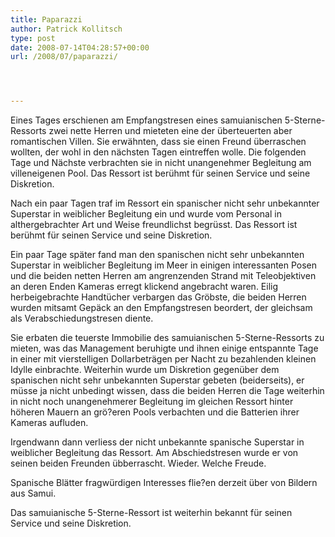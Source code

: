 ```yaml
---
title: Paparazzi
author: Patrick Kollitsch
type: post
date: 2008-07-14T04:28:57+00:00
url: /2008/07/paparazzi/




---
```

Eines Tages erschienen am Empfangstresen eines samuianischen 5-Sterne-Ressorts zwei nette Herren und mieteten eine der überteuerten aber romantischen Villen. Sie erwähnten, dass sie einen Freund überraschen wollten, der wohl in den nächsten Tagen eintreffen wolle. Die folgenden Tage und Nächste verbrachten sie in nicht unangenehmer Begleitung am villeneigenen Pool. Das Ressort ist berühmt für seinen Service und seine Diskretion.

Nach ein paar Tagen traf im Ressort ein spanischer nicht sehr unbekannter Superstar in weiblicher Begleitung ein und wurde vom Personal in althergebrachter Art und Weise freundlichst begrüsst. Das Ressort ist berühmt für seinen Service und seine Diskretion. 

Ein paar Tage später fand man den spanischen nicht sehr unbekannten Superstar in weiblicher Begleitung im Meer in einigen interessanten Posen und die beiden netten Herren am angrenzenden Strand mit Teleobjektiven an deren Enden Kameras erregt klickend angebracht waren. Eilig herbeigebrachte Handtücher verbargen das Gröbste, die beiden Herren wurden mitsamt Gepäck an den Empfangstresen beordert, der gleichsam als Verabschiedungstresen diente. 

Sie erbaten die teuerste Immobilie des samuianischen 5-Sterne-Ressorts zu mieten, was das Management beruhigte und ihnen einige entspannte Tage in einer mit vierstelligen Dollarbeträgen per Nacht zu bezahlenden kleinen Idylle einbrachte. Weiterhin wurde um Diskretion gegenüber dem spanischen nicht sehr unbekannten Superstar gebeten (beiderseits), er müsse ja nicht unbedingt wissen, dass die beiden Herren die Tage weiterhin in nicht noch unangenehmerer Begleitung im gleichen Ressort hinter höheren Mauern an grö?eren Pools verbachten und die Batterien ihrer Kameras aufluden.

Irgendwann dann verliess der nicht unbekannte spanische Superstar in weiblicher Begleitung das Ressort. Am Abschiedstresen wurde er von seinen beiden Freunden übberrascht. Wieder. Welche Freude.

Spanische Blätter fragwürdigen Interesses flie?en derzeit über von Bildern aus Samui. 

Das samuianische 5-Sterne-Ressort ist weiterhin bekannt für seinen Service und seine Diskretion.